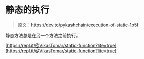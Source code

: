 # 静态的执行

> 原文：<https://dev.to/pykashchain/execution-of-static-1p5f>

静态方法总是在另一个方法之前执行。

[https://repl.it/@VikasTomar/static-function?lite=true](https://repl.it/@VikasTomar/static-function?lite=true)